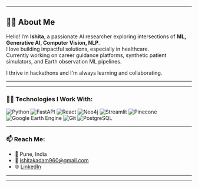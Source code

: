 
<!--
<p align="center">
  <img src="https://readme-typing-svg.demolab.com/?lines=Generative+AI+Developer;Earth+Observation+Analyst;LLM+Engineer;Hackathon+Lover;Always+Learning!&center=true&width=500&height=45">
</p>
--->
---

## 👩‍💼 About Me

Hello! I’m **Ishita**, a passionate AI researcher exploring intersections of **ML, Generative AI, Computer Vision, NLP**.  
I love building impactful solutions, especially in healthcare.  
Currently working on career guidance platforms, synthetic patient simulators, and Earth observation ML pipelines.  

I thrive in hackathons and I'm always learning and collaborating.

---
<!--
### 🔭 Projects I'm Working On:
- 🔬 **[SkillSync](https://github.com/your-link)** – AI career path recommender with Neo4j, FastAPI, Pinecone, and Gemini AI  
- 🌡️ **[CME Heat Stress Analysis](https://github.com/your-link)** – Predicting LST using ML + GEE + Landsat/MODIS  
- 🧠 **[SymptomSim](https://github.com/your-link)** – Synthetic patient profiles using GenAI for medical training  
- 🔐 **[HoneyPotter](https://github.com/your-link)** – Cybersecurity honeypot with real-time ML attack detection  
--->
---

### 👩‍💻 Technologies I Work With:
![Python](https://img.shields.io/badge/Python-3776AB?style=flat&logo=python&logoColor=white)
![FastAPI](https://img.shields.io/badge/FastAPI-005571?style=flat&logo=fastapi)
![React](https://img.shields.io/badge/React-20232A?style=flat&logo=react)
![Neo4j](https://img.shields.io/badge/Neo4j-008CC1?style=flat&logo=neo4j)
![Streamlit](https://img.shields.io/badge/Streamlit-FF4B4B?style=flat&logo=streamlit&logoColor=white)
![Pinecone](https://img.shields.io/badge/Pinecone-45C8F1?style=flat)
![Google Earth Engine](https://img.shields.io/badge/GEE-grey?style=flat)
![Git](https://img.shields.io/badge/Git-F05032?style=flat&logo=git&logoColor=white)
![PostgreSQL](https://img.shields.io/badge/PostgreSQL-336791?style=flat&logo=postgresql&logoColor=white)

---

### 📫 Reach Me:
- 📍 Pune, India  
- 📧 ishitakadam960@gmail.com  
- 🌐 [LinkedIn](https://linkedin.com/in/ishitak12)

---
<!--
## 📊 GitHub Stats
<p align="center">
  <img src="https://github-readme-stats.vercel.app/api?username=ishitak12&show_icons=true&theme=radical" width="48%" />
  <img src="https://github-readme-stats.vercel.app/api/top-langs/?username=ishitak12&layout=compact&theme=radical" width="48%" />
</p>
---->
---
<!---
## 🏆 GitHub Trophies
<p align="center">
  <img src="https://github-profile-trophy.vercel.app/?username=ishitak12&theme=dracula&margin-w=15" />
</p>

---

<p align="center">
  <img src="https://komarev.com/ghpvc/?username=ishitak12&label=Profile%20views&color=0e75b6&style=flat" alt="Profile Views" />
</p>
---->
